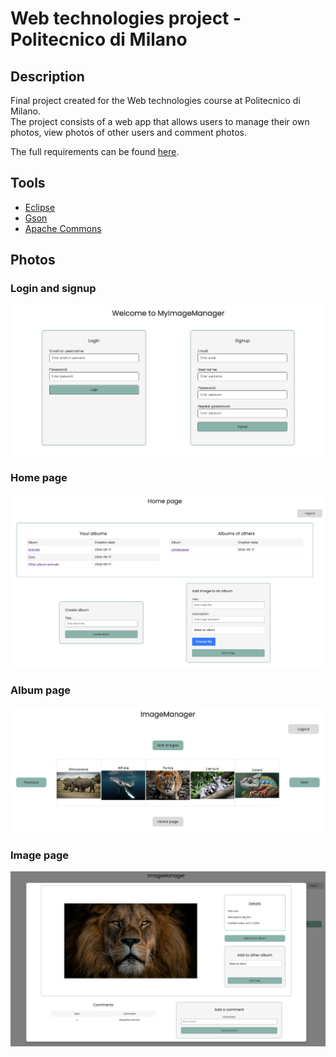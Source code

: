# Web technologies project - Politecnico di Milano

## Description
Final project created for the Web technologies course at Politecnico di Milano.  
The project consists of a web app that allows users to manage their own photos, view photos of other users
and comment photos.

The full requirements can be found [here](https://github.com/kevinziroldi/image-manager-webapp/blob/main/requirements.pdf).

## Tools 
- [Eclipse](https://www.eclipse.org)
- [Gson](https://github.com/google/gson)
- [Apache Commons](https://commons.apache.org)

## Photos
### Login and signup
<img src="https://github.com/kevinziroldi/image-manager-webapp/blob/main/tiw-2024-ziroldi-volpari-pure-html/photos/login_pure_html.png">

### Home page
<img src="https://github.com/kevinziroldi/image-manager-webapp/blob/main/tiw-2024-ziroldi-volpari-pure-html/photos/home_pure_html.png">

### Album page
<img src="https://github.com/kevinziroldi/image-manager-webapp/blob/main/tiw-2024-ziroldi-volpari-js/photos/album_js.png">

### Image page
<img src="https://github.com/kevinziroldi/image-manager-webapp/blob/main/tiw-2024-ziroldi-volpari-js/photos/image_js.png">

